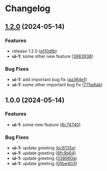 # Changelog

## [1.2.0](https://github.com/maxmichalek/nx-monorepo/compare/v1.0.0...v1.2.0) (2024-05-14)


### Features

* release 1.2.0 ([a110dfb](https://github.com/maxmichalek/nx-monorepo/commit/a110dfb01a8ad6098505018c5e682540ddc9035f))
* **ui-1:** some other new feature ([3983938](https://github.com/maxmichalek/nx-monorepo/commit/3983938fdd0661771276bcd7b38fd384fcff1c32))


### Bug Fixes

* **ui-1:** add important bug fix ([aa364e1](https://github.com/maxmichalek/nx-monorepo/commit/aa364e15afbfce159f8658c35727422cd0df11d2))
* **ui-1:** some other important bug fix ([775a6ab](https://github.com/maxmichalek/nx-monorepo/commit/775a6ab6703b064f2b382e48dfe40d22a11881f8))

## 1.0.0 (2024-05-14)


### Features

* **ui-1:** some new feature ([8c74740](https://github.com/maxmichalek/nx-monorepo/commit/8c747405d12d1622de67be42c3bdbc80cb40b102))


### Bug Fixes

* **ui-1:** update greeting ([bc6135e](https://github.com/maxmichalek/nx-monorepo/commit/bc6135e1a0098a8bd9e5239fde54f72a17284f74))
* **ui-1:** update greeting ([8fc9b64](https://github.com/maxmichalek/nx-monorepo/commit/8fc9b649a7390e1fe1062d3df1b474c6fa52ff39))
* **ui-1:** update greeting ([038980a](https://github.com/maxmichalek/nx-monorepo/commit/038980a62cbb86874fea0fb32edad88ac823f73b))
* **ui-1:** update greeting ([05be403](https://github.com/maxmichalek/nx-monorepo/commit/05be403129b3e2755855fa6d786bea62d469b9d4))
